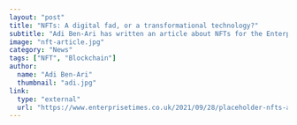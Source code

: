 ```yaml
---
layout: "post"
title: "NFTs: A digital fad, or a transformational technology?"
subtitle: "Adi Ben-Ari has written an article about NFTs for the Enterprise Times."
image: "nft-article.jpg"
category: "News"
tags: ["NFT", "Blockchain"]
author:
  name: "Adi Ben-Ari"
  thumbnail: "adi.jpg"
link:
  type: "external"
  url: "https://www.enterprisetimes.co.uk/2021/09/28/placeholder-nfts-a-digital-fad-or-a-transformational-technology/"
---
```

